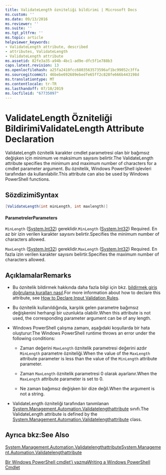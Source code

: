 ```yaml
---
title: ValidateLength özniteliği bildirimi | Microsoft Docs
ms.custom: ''
ms.date: 09/13/2016
ms.reviewer: ''
ms.suite: ''
ms.tgt_pltfrm: ''
ms.topic: article
helpviewer_keywords:
- ValidateLength attribute, described
- attributes, ValidateLength
- ValidateLength attribute
ms.assetid: 82fe3a35-a94b-4bc1-ad9e-dfc5f1e788b3
caps.latest.revision: 13
ms.openlocfilehash: a25fa2410fcc6803563573596af1bc99052c3ffa
ms.sourcegitcommit: 46bebe692689ebedfe65ff2c828fe666b443198d
ms.translationtype: MT
ms.contentlocale: tr-TR
ms.lasthandoff: 07/10/2019
ms.locfileid: "67735097"
---
```

# <a name="validatelength-attribute-declaration"></a><span data-ttu-id="75ce3-102">ValidateLength Özniteliği Bildirimi</span><span class="sxs-lookup"><span data-stu-id="75ce3-102">ValidateLength Attribute Declaration</span></span>

<span data-ttu-id="75ce3-103">ValidateLength öznitelik karakter cmdlet parametresi olan bir bağımsız değişken için minimum ve maksimum sayısını belirtir.</span><span class="sxs-lookup"><span data-stu-id="75ce3-103">The ValidateLength attribute specifies the minimum and maximum number of characters for a cmdlet parameter argument.</span></span> <span data-ttu-id="75ce3-104">Bu öznitelik, Windows PowerShell işlevleri tarafından da kullanılabilir.</span><span class="sxs-lookup"><span data-stu-id="75ce3-104">This attribute can also be used by Windows PowerShell functions.</span></span>

## <a name="syntax"></a><span data-ttu-id="75ce3-105">Sözdizimi</span><span class="sxs-lookup"><span data-stu-id="75ce3-105">Syntax</span></span>

```csharp
[ValidateLength(int minLength, int maxlength)]
```

#### <a name="parameters"></a><span data-ttu-id="75ce3-106">Parametreler</span><span class="sxs-lookup"><span data-stu-id="75ce3-106">Parameters</span></span>

<span data-ttu-id="75ce3-107">`MinLength` ([System.Int32](/dotnet/api/System.Int32)) gereklidir.</span><span class="sxs-lookup"><span data-stu-id="75ce3-107">`MinLength` ([System.Int32](/dotnet/api/System.Int32)) Required.</span></span> <span data-ttu-id="75ce3-108">En az bir izin verilen karakter sayısını belirtir.</span><span class="sxs-lookup"><span data-stu-id="75ce3-108">Specifies the minimum number of characters allowed.</span></span>

<span data-ttu-id="75ce3-109">`MaxLength` ([System.Int32](/dotnet/api/System.Int32)) gereklidir.</span><span class="sxs-lookup"><span data-stu-id="75ce3-109">`MaxLength` ([System.Int32](/dotnet/api/System.Int32)) Required.</span></span> <span data-ttu-id="75ce3-110">En fazla izin verilen karakter sayısını belirtir.</span><span class="sxs-lookup"><span data-stu-id="75ce3-110">Specifies the maximum number of characters allowed.</span></span>

## <a name="remarks"></a><span data-ttu-id="75ce3-111">Açıklamalar</span><span class="sxs-lookup"><span data-stu-id="75ce3-111">Remarks</span></span>

- <span data-ttu-id="75ce3-112">Bu öznitelik bildirmek hakkında daha fazla bilgi için bkz. [bildirmek giriş doğrulama kuralları nasıl](./how-to-validate-parameter-input.md).</span><span class="sxs-lookup"><span data-stu-id="75ce3-112">For more information about how to declare this attribute, see [How to Declare Input Validation Rules](./how-to-validate-parameter-input.md).</span></span>

- <span data-ttu-id="75ce3-113">Bu öznitelik kullanıldığında, karşılık gelen parametre bağımsız değişkenini herhangi bir uzunlukta olabilir.</span><span class="sxs-lookup"><span data-stu-id="75ce3-113">When this attribute is not used, the corresponding parameter argument can be of any length.</span></span>

- <span data-ttu-id="75ce3-114">Windows PowerShell çalışma zamanı, aşağıdaki koşullarda bir hata oluşturur:</span><span class="sxs-lookup"><span data-stu-id="75ce3-114">The Windows PowerShell runtime throws an error under the following conditions:</span></span>

    - <span data-ttu-id="75ce3-115">Zaman değerini `MaxLength` öznitelik parametresi değerini azdır `MinLength` parametre özniteliği.</span><span class="sxs-lookup"><span data-stu-id="75ce3-115">When the value of the `MaxLength` attribute parameter is less than the value of the `MinLength` attribute parameter.</span></span>

    - <span data-ttu-id="75ce3-116">Zaman `MaxLength` öznitelik parametresi 0 olarak ayarlanır.</span><span class="sxs-lookup"><span data-stu-id="75ce3-116">When the `MaxLength` attribute parameter is set to 0.</span></span>

    - <span data-ttu-id="75ce3-117">Ne zaman bağımsız değişken bir dize değil.</span><span class="sxs-lookup"><span data-stu-id="75ce3-117">When the argument is not a string.</span></span>

- <span data-ttu-id="75ce3-118">ValidateLength özniteliği tarafından tanımlanan [System.Management.Automation.Validatelengthattribute](/dotnet/api/System.Management.Automation.ValidateLengthAttribute) sınıfı.</span><span class="sxs-lookup"><span data-stu-id="75ce3-118">The ValidateLength attribute is defined by the [System.Management.Automation.Validatelengthattribute](/dotnet/api/System.Management.Automation.ValidateLengthAttribute) class.</span></span>

## <a name="see-also"></a><span data-ttu-id="75ce3-119">Ayrıca bkz:</span><span class="sxs-lookup"><span data-stu-id="75ce3-119">See Also</span></span>

[<span data-ttu-id="75ce3-120">System.Management.Automation.Validatelengthattribute</span><span class="sxs-lookup"><span data-stu-id="75ce3-120">System.Management.Automation.Validatelengthattribute</span></span>](/dotnet/api/System.Management.Automation.ValidateLengthAttribute)

[<span data-ttu-id="75ce3-121">Bir Windows PowerShell cmdlet'i yazma</span><span class="sxs-lookup"><span data-stu-id="75ce3-121">Writing a Windows PowerShell Cmdlet</span></span>](./writing-a-windows-powershell-cmdlet.md)
